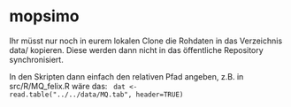 mopsimo
=======

Ihr müsst nur noch in eurem lokalen Clone die Rohdaten in das Verzeichnis data/ kopieren. Diese werden dann nicht in das öffentliche Repository synchronisiert.

In den Skripten dann einfach den relativen Pfad angeben, z.B. in src/R/MQ_felix.R wäre das:
<code>
dat <- read.table("../../data/MQ.tab", header=TRUE)
</code>
